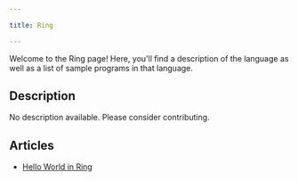 ```yaml
---

title: Ring

---
```


Welcome to the Ring page! Here, you'll find a description of the language as well as a list of sample programs in that language.

## Description

No description available. Please consider contributing.

## Articles

- [Hello World in Ring](https://sampleprograms.io/projects/hello-world/ring)